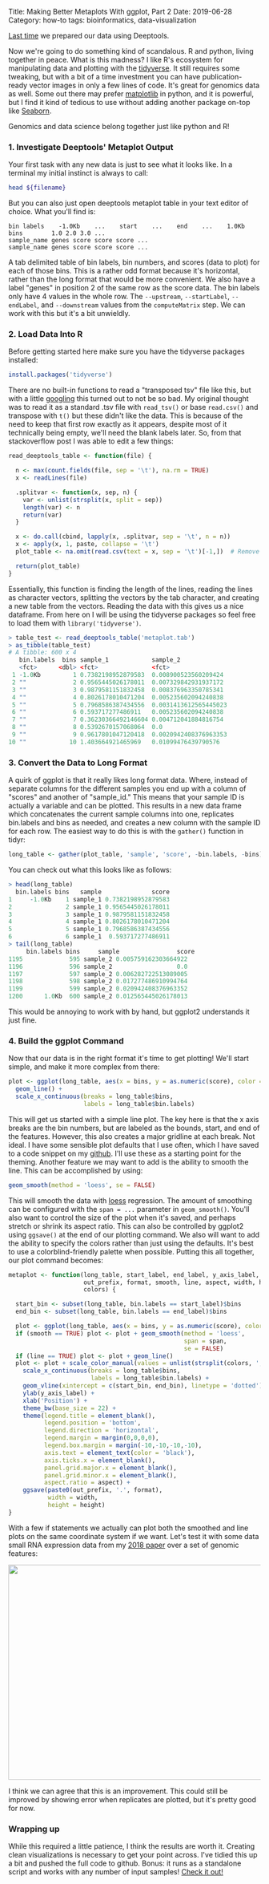 Title: Making Better Metaplots With ggplot, Part 2
Date: 2019-06-28
Category: how-to 
tags: bioinformatics, data-visualization

[Last time](/articles/2019-06-28/making-better-metaplots-with-ggplot.html) we
prepared our data using Deeptools.

Now we're going to do something kind of scandalous. R and python, living together
in peace. What is this madness? I like R's ecosystem for manipulating data and
plotting with the [tidyverse](https://www.tidyverse.org/). It still requires some
tweaking, but with a bit of a time investment you can have publication-ready
vector images in only a few lines of code. It's great for genomics data as well.
Some out there may prefer [matplotlib](https://matplotlib.org/) in python, and
it is powerful, but I find it kind of tedious to use without adding another
package on-top like [Seaborn](https://seaborn.pydata.org/).

Genomics and data science belong together just like python and R!

### 1. Investigate Deeptools' Metaplot Output

Your first task with any new data is just to see what it looks like. In a
terminal my initial instinct is always to call:

```bash
head ${filename}
```

But you can also just open deeptools metaplot table in your text editor of
choice. What you'll find is:

```
bin labels    -1.0Kb    ...    start    ...    end    ...    1.0Kb
bins        1.0 2.0 3.0 ...
sample_name genes score score score ...
sample_name genes score score score ...
```

A tab delimited table of bin labels, bin numbers, and scores (data to plot) for
each of those bins. This is a rather odd format because it's horizontal, rather
than the long format that would be more convenient. We also have a label "genes"
in position 2 of the same row as the score data. The bin labels only have 4
values in the whole row. The `--upstream`, `--startLabel`, `--endLabel`, and
`--downstream` values from the `computeMatrix` step. We can work with this but
it's a bit unwieldly.

### 2. Load Data Into R

Before getting started here make sure you have the tidyverse packages installed:

```R
install.packages('tidyverse')
```

There are no built-in functions to read a "transposed tsv" file like this, but
with a little [googling](https://stackoverflow.com/questions/17288197/reading-a-csv-file-organized-horizontally)
this turned out to not be so bad. My original thought was to read it as a
standard .tsv file with `read_tsv()` or base `read.csv()` and transpose with
`t()` but these didn't like the data. This is because of the need to keep that
first row exactly as it appears, despite most of it technically being empty,
we'll need the blank labels later. So, from that stackoverflow post I was able
to edit a few things:

```R
read_deeptools_table <- function(file) {

  n <- max(count.fields(file, sep = '\t'), na.rm = TRUE)
  x <- readLines(file)

  .splitvar <- function(x, sep, n) {
    var <- unlist(strsplit(x, split = sep))
    length(var) <- n
    return(var)
  }

  x <- do.call(cbind, lapply(x, .splitvar, sep = '\t', n = n))
  x <- apply(x, 1, paste, collapse = '\t')
  plot_table <- na.omit(read.csv(text = x, sep = '\t')[-1,])  # Remove first row with "gene" label

  return(plot_table)
}
```

Essentially, this function is finding the length of the lines, reading the lines
as character vectors, splitting the vectors by the tab character, and creating a
new table from the vectors. Reading the data with this gives us a nice dataframe.
From here on I will be using the tidyverse packages so feel free to load them
with `library('tidyverse')`.

```R
> table_test <- read_deeptools_table('metaplot.tab')
> as_tibble(table_test)
# A tibble: 600 x 4
   bin.labels  bins sample_1            sample_2
   <fct>      <dbl> <fct>               <fct>
 1 -1.0Kb         1 0.7382198952879583  0.008900523560209424
 2 ""             2 0.9565445026178011  0.007329842931937172
 3 ""             3 0.9879581151832458  0.008376963350785341
 4 ""             4 0.8026178010471204  0.005235602094240838
 5 ""             5 0.7968586387434556  0.0031413612565445023
 6 ""             6 0.593717277486911   0.005235602094240838
 7 ""             7 0.36230366492146604 0.004712041884816754
 8 ""             8 0.5392670157068064  0.0
 9 ""             9 0.9617801047120418  0.0020942408376963353
10 ""            10 1.403664921465969   0.01099476439790576
```

### 3. Convert the Data to Long Format

A quirk of ggplot is that it really likes long format data. Where, instead of
separate columns for the different samples you end up with a column of "scores"
and another of "sample_id." This means that your sample ID is actually a variable
and can be plotted. This results in a new data frame which concatenates the
current sample columns into one, replicates bin.labels and bins as needed, and
creates a new column with the sample ID for each row. The easiest way to do this
is with the `gather()` function in tidyr:

```R
long_table <- gather(plot_table, 'sample', 'score', -bin.labels, -bins)
```

You can check out what this looks like as follows:

```R
> head(long_table)
  bin.labels bins   sample              score
1     -1.0Kb    1 sample_1 0.7382198952879583
2               2 sample_1 0.9565445026178011
3               3 sample_1 0.9879581151832458
4               4 sample_1 0.8026178010471204
5               5 sample_1 0.7968586387434556
6               6 sample_1  0.593717277486911
> tail(long_table)
     bin.labels bins     sample                score
1195             595 sample_2 0.005759162303664922
1196             596 sample_2                  0.0
1197             597 sample_2 0.006282722513089005
1198             598 sample_2 0.017277486910994764
1199             599 sample_2 0.020942408376963352
1200      1.0Kb  600 sample_2 0.012565445026178013
```

This would be annoying to work with by hand, but ggplot2 understands it just
fine.

### 4. Build the ggplot Command

Now that our data is in the right format it's time to get plotting! We'll start
simple, and make it more complex from there:

```R
plot <- ggplot(long_table, aes(x = bins, y = as.numeric(score), color = sample)) +
  geom_line() +
  scale_x_continuous(breaks = long_table$bins,
                     labels = long_table$bin.labels)
```

This will get us started with a simple line plot. The key here is that the x axis
breaks are the bin numbers, but are labeled as the bounds, start, and end of the
features. However, this also creates a major gridline at each break. Not ideal. I
have some sensible plot defaults that I use often, which I have saved to a code
snippet on my [github](https://github.com/groverj3/genomics_visualizations/blob/master/ggplot2_pub_settings.r).
I'll use these as a starting point for the theming. Another feature we may want
to add is the ability to smooth the line. This can be accomplished by using:

```R
geom_smooth(method = 'loess', se = FALSE)
```

This will smooth the data with
[loess](https://en.wikipedia.org/wiki/Local_regression) regression. The amount of
smoothing can be configured with the `span = ...` parameter in `geom_smooth()`.
You'll also want to control the size of the plot when it's saved, and perhaps
stretch or shrink its aspect ratio. This can also be controlled by ggplot2 using
`ggsave()` at the end of our plotting command. We also will want to add the
ability to specify the colors rather than just using the defaults. It's best to
use a colorblind-friendly palette when possible. Putting this all together, our
plot command becomes:

```R
metaplot <- function(long_table, start_label, end_label, y_axis_label, span,
                     out_prefix, format, smooth, line, aspect, width, height,
                     colors) {

  start_bin <- subset(long_table, bin.labels == start_label)$bins
  end_bin <- subset(long_table, bin.labels == end_label)$bins

  plot <- ggplot(long_table, aes(x = bins, y = as.numeric(score), color = sample))
  if (smooth == TRUE) plot <- plot + geom_smooth(method = 'loess',
                                                 span = span,
                                                 se = FALSE)
  if (line == TRUE) plot <- plot + geom_line()
  plot <- plot + scale_color_manual(values = unlist(strsplit(colors, ','))) +
    scale_x_continuous(breaks = long_table$bins,
                       labels = long_table$bin.labels) +
    geom_vline(xintercept = c(start_bin, end_bin), linetype = 'dotted') +
    ylab(y_axis_label) +
    xlab('Position') +
    theme_bw(base_size = 22) +
    theme(legend.title = element_blank(),
          legend.position = 'bottom',
          legend.direction = 'horizontal',
          legend.margin = margin(0,0,0,0),
          legend.box.margin = margin(-10,-10,-10,-10),
          axis.text = element_text(color = 'black'),
          axis.ticks.x = element_blank(),
          panel.grid.major.x = element_blank(),
          panel.grid.minor.x = element_blank(),
          aspect.ratio = aspect) +
    ggsave(paste0(out_prefix, '.', format),
           width = width,
           height = height)
}
```

With a few if statements we actually can plot both the smoothed and line plots on
the same coordinate system if we want. Let's test it with some data small RNA
expression data from my
[2018 paper](https://onlinelibrary.wiley.com/doi/full/10.1111/tpj.13910) over a
set of genomic features:

<center>
<img src="https://github.com/groverj3/genomics_visualizations/raw/master/metaplotteR.png", style="width:600px;height:429px;">
</center>

I think we can agree that this is an improvement. This could still be improved by
showing error when replicates are plotted, but it's pretty good for now.

### Wrapping up

While this required a little patience, I think the results are worth it. Creating
clean visualizations is necessary to get your point across. I've tidied this up
a bit and pushed the full code to github. Bonus: it runs as a standalone script
and works with any number of input samples!
[Check it out!](https://github.com/groverj3/genomics_visualizations/blob/master/metaplotteR.r)

